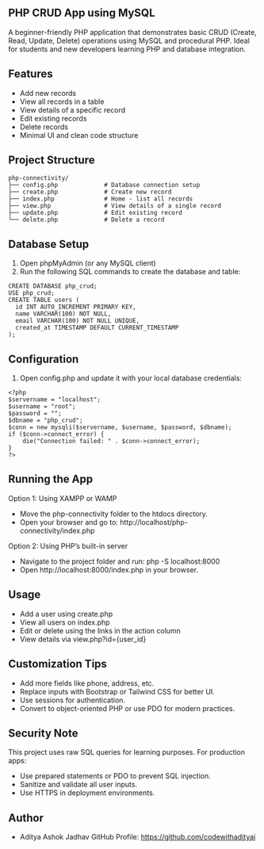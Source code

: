## PHP CRUD App using MySQL

A beginner-friendly PHP application that demonstrates basic CRUD (Create, Read, Update, Delete) operations using MySQL and procedural PHP.
Ideal for students and new developers learning PHP and database integration.

## Features
- Add new records
- View all records in a table
- View details of a specific record
- Edit existing records
- Delete records
- Minimal UI and clean code structure

## Project Structure
```
php-connectivity/
├── config.php             # Database connection setup
├── create.php             # Create new record
├── index.php              # Home - list all records
├── view.php               # View details of a single record
├── update.php             # Edit existing record
└── delete.php             # Delete a record
```

## Database Setup

1. Open phpMyAdmin (or any MySQL client)
2. Run the following SQL commands to create the database and table:
```
CREATE DATABASE php_crud;
USE php_crud;
CREATE TABLE users (
  id INT AUTO_INCREMENT PRIMARY KEY,
  name VARCHAR(100) NOT NULL,
  email VARCHAR(100) NOT NULL UNIQUE,
  created_at TIMESTAMP DEFAULT CURRENT_TIMESTAMP
);
```

## Configuration

1. Open config.php and update it with your local database credentials:
```
<?php
$servername = "localhost";
$username = "root";
$password = "";
$dbname = "php_crud";
$conn = new mysqli($servername, $username, $password, $dbname);
if ($conn->connect_error) {
    die("Connection failed: " . $conn->connect_error);
}
?>
```

## Running the App

Option 1: Using XAMPP or WAMP
- Move the php-connectivity folder to the htdocs directory.
- Open your browser and go to: http://localhost/php-connectivity/index.php

Option 2: Using PHP’s built-in server
- Navigate to the project folder and run: php -S localhost:8000
- Open http://localhost:8000/index.php in your browser.

## Usage
- Add a user using create.php
- View all users on index.php
- Edit or delete using the links in the action column
- View details via view.php?id={user_id}

## Customization Tips
- Add more fields like phone, address, etc.
- Replace inputs with Bootstrap or Tailwind CSS for better UI.
- Use sessions for authentication.
- Convert to object-oriented PHP or use PDO for modern practices.

## Security Note

This project uses raw SQL queries for learning purposes.
For production apps:
- Use prepared statements or PDO to prevent SQL injection.
- Sanitize and validate all user inputs.
- Use HTTPS in deployment environments.



## Author
- Aditya Ashok Jadhav
GitHub Profile: https://github.com/codewithadityaj
